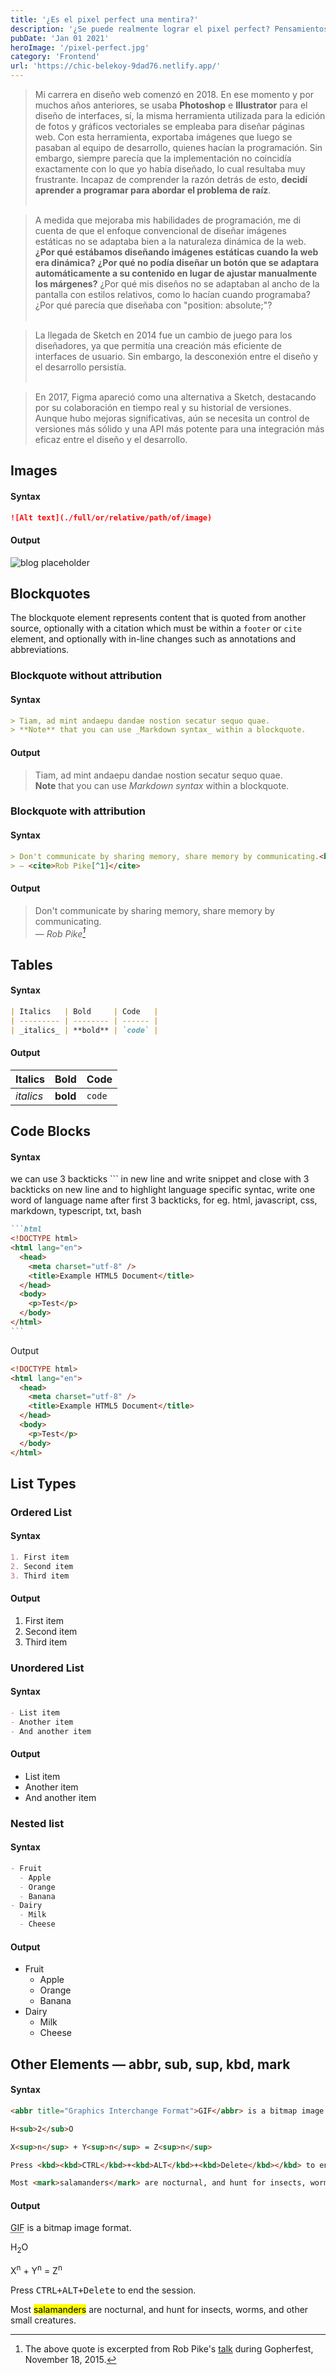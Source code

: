 ```yaml
---
title: '¿Es el pixel perfect una mentira?'
description: '¿Se puede realmente lograr el pixel perfect? Pensamientos y propuestas sobre cómo mejorar nuestros métodos de diseño y programación mediante el uso de las herramientas de interfaz de usuario.'
pubDate: 'Jan 01 2021'
heroImage: '/pixel-perfect.jpg'
category: 'Frontend'
url: 'https://chic-belekoy-9dad76.netlify.app/'
---
```


> Mi carrera en diseño web comenzó en 2018. En ese momento y por muchos años anteriores, se usaba **Photoshop** e **Illustrator** para el diseño de interfaces, sí, la misma herramienta utilizada para la edición de fotos y gráficos vectoriales se empleaba para diseñar páginas web. Con esta herramienta, exportaba imágenes que luego se pasaban al equipo de desarrollo, quienes hacían la programación. Sin embargo, siempre parecía que la implementación no coincidía exactamente con lo que yo había diseñado, lo cual resultaba muy frustrante. Incapaz de comprender la razón detrás de esto, **decidí aprender a programar para abordar el problema de raíz**. <br><br>

> A medida que mejoraba mis habilidades de programación, me di cuenta de que el enfoque convencional de diseñar imágenes estáticas no se adaptaba bien a la naturaleza dinámica de la web. **¿Por qué estábamos diseñando imágenes estáticas cuando la web era dinámica?** **¿Por qué no podía diseñar un botón que se adaptara automáticamente a su contenido en lugar de ajustar manualmente los márgenes?** ¿Por qué mis diseños no se adaptaban al ancho de la pantalla con estilos relativos, como lo hacían cuando programaba? ¿Por qué parecía que diseñaba con "position: absolute;"? <br><br>

> La llegada de Sketch en 2014 fue un cambio de juego para los diseñadores, ya que permitía una creación más eficiente de interfaces de usuario. Sin embargo, la desconexión entre el diseño y el desarrollo persistía. <br><br>

> En 2017, Figma apareció como una alternativa a Sketch, destacando por su colaboración en tiempo real y su historial de versiones. Aunque hubo mejoras significativas, aún se necesita un control de versiones más sólido y una API más potente para una integración más eficaz entre el diseño y el desarrollo.

## Images

#### Syntax

```markdown
![Alt text](./full/or/relative/path/of/image)
```

#### Output

![blog placeholder](/blog-placeholder-about.jpg)

## Blockquotes

The blockquote element represents content that is quoted from another source, optionally with a citation which must be within a `footer` or `cite` element, and optionally with in-line changes such as annotations and abbreviations.

### Blockquote without attribution

#### Syntax

```markdown
> Tiam, ad mint andaepu dandae nostion secatur sequo quae.  
> **Note** that you can use _Markdown syntax_ within a blockquote.
```

#### Output

> Tiam, ad mint andaepu dandae nostion secatur sequo quae.  
> **Note** that you can use _Markdown syntax_ within a blockquote.

### Blockquote with attribution

#### Syntax

```markdown
> Don't communicate by sharing memory, share memory by communicating.<br>
> — <cite>Rob Pike[^1]</cite>
```

#### Output

> Don't communicate by sharing memory, share memory by communicating.<br>
> — <cite>Rob Pike[^1]</cite>

[^1]: The above quote is excerpted from Rob Pike's [talk](https://www.youtube.com/watch?v=PAAkCSZUG1c) during Gopherfest, November 18, 2015.

## Tables

#### Syntax

```markdown
| Italics   | Bold     | Code   |
| --------- | -------- | ------ |
| _italics_ | **bold** | `code` |
```

#### Output

| Italics   | Bold     | Code   |
| --------- | -------- | ------ |
| _italics_ | **bold** | `code` |

## Code Blocks

#### Syntax

we can use 3 backticks ``` in new line and write snippet and close with 3 backticks on new line and to highlight language specific syntac, write one word of language name after first 3 backticks, for eg. html, javascript, css, markdown, typescript, txt, bash

````markdown
```html
<!DOCTYPE html>
<html lang="en">
  <head>
    <meta charset="utf-8" />
    <title>Example HTML5 Document</title>
  </head>
  <body>
    <p>Test</p>
  </body>
</html>
```
````

Output

```html
<!DOCTYPE html>
<html lang="en">
  <head>
    <meta charset="utf-8" />
    <title>Example HTML5 Document</title>
  </head>
  <body>
    <p>Test</p>
  </body>
</html>
```

## List Types

### Ordered List

#### Syntax

```markdown
1. First item
2. Second item
3. Third item
```

#### Output

1. First item
2. Second item
3. Third item

### Unordered List

#### Syntax

```markdown
- List item
- Another item
- And another item
```

#### Output

- List item
- Another item
- And another item

### Nested list

#### Syntax

```markdown
- Fruit
  - Apple
  - Orange
  - Banana
- Dairy
  - Milk
  - Cheese
```

#### Output

- Fruit
  - Apple
  - Orange
  - Banana
- Dairy
  - Milk
  - Cheese

## Other Elements — abbr, sub, sup, kbd, mark

#### Syntax

```markdown
<abbr title="Graphics Interchange Format">GIF</abbr> is a bitmap image format.

H<sub>2</sub>O

X<sup>n</sup> + Y<sup>n</sup> = Z<sup>n</sup>

Press <kbd><kbd>CTRL</kbd>+<kbd>ALT</kbd>+<kbd>Delete</kbd></kbd> to end the session.

Most <mark>salamanders</mark> are nocturnal, and hunt for insects, worms, and other small creatures.
```

#### Output

<abbr title="Graphics Interchange Format">GIF</abbr> is a bitmap image format.

H<sub>2</sub>O

X<sup>n</sup> + Y<sup>n</sup> = Z<sup>n</sup>

Press <kbd><kbd>CTRL</kbd>+<kbd>ALT</kbd>+<kbd>Delete</kbd></kbd> to end the session.

Most <mark>salamanders</mark> are nocturnal, and hunt for insects, worms, and other small creatures.
